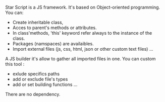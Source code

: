 Star Script is a JS framework. It's based on Object-oriented programming.
You can:
- Create inheritable class, 
- Acces to parent's methods or attributes. 
- In class'methods, 'this' keyword refer always to the instance of the class.
- Packages (namspaces)  are availaibles.
- Import external files (js, css, html, json or other custom text files)
...

A JS builder it's allow to gather all imported files in one.
You can custom this tool :
- exlude specifics paths
- add or exclude file's types 
- add or set building functions
...

There are no dependency.
